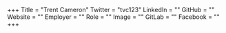 +++
Title = "Trent Cameron"
Twitter = "tvc123"
LinkedIn = ""
GitHub = ""
Website = ""
Employer = ""
Role = ""
Image = ""
GitLab = ""
Facebook = ""
+++
